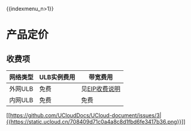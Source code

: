 {{indexmenu_n>1}}

# 产品定价

## 收费项

| 网络类型 | ULB实例费用 | 带宽费用 |
| - | - | - |
| 外网ULB | 免费 | 见[EIP收费说明](https://docs.ucloud.cn/network/unet/eip_price) |
| 内网ULB | 免费 | 免费 |

[[https://github.com/UCloudDocs/UCloud-document/issues/3|{{https://static.ucloud.cn/708409d71c0a4a8c8d1fbd6fe3417b36.png}}]]
